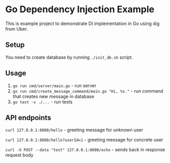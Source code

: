 # Go Dependency Injection Example

This is example project to demonstrate DI implementation in Go using dig from Uber.

## Setup

You need to create database by running `./init_db.sh` script.

## Usage

1. `go run cmd/server/main.go` - run server
2. `go run cmd/create_message_command/main.go "Hi, %s."` - run command that creates new message in database
3. `go test -v ./...` - run tests

## API endpoints

`curl 127.0.0.1:8080/hello` - greeting message for unknown user

`curl 127.0.0.1:8080/hello?userId=1` - greeting message for concrete user

`curl -X POST --data "test" 127.0.0.1:8080/echo` - sends back in response request body
